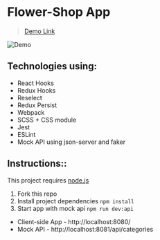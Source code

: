 # Flower-Shop App

> [Demo Link](https://flower-shop-thek.netlify.app/)

![Demo](./src/assets/images/demo.gif)

## Technologies using:

- React Hooks
- Redux Hooks
- Reselect
- Redux Persist
- Webpack
- SCSS + CSS module
- Jest
- ESLint
- Mock API using json-server and faker

## Instructions::

This project requires [node.js](https://www.npmjs.com/get-npmhttps://www.npmjs.com/get-npm)

1. Fork this repo
2. Install project dependencies `npm install`
3. Start app with mock api `npm run dev:api`

- Client-side App - http://localhost:8080/
- Mock API - http://localhost:8081/api/categories
